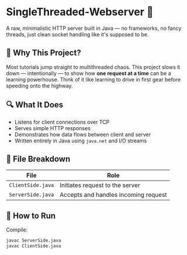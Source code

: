 # SingleThreaded-Webserver 🚦

A raw, minimalistic HTTP server built in Java — no frameworks, no fancy threads, just clean socket handling like it's supposed to be.

## 🧠 Why This Project?

Most tutorials jump straight to multithreaded chaos. This project slows it down — intentionally — to show how **one request at a time** can be a learning powerhouse. Think of it like learning to drive in first gear before speeding onto the highway.

## 🔍 What It Does

- Listens for client connections over TCP
- Serves simple HTTP responses
- Demonstrates how data flows between client and server
- Written entirely in Java using `java.net` and I/O streams

## 🧰 File Breakdown

| File            | Role                         |
|-----------------|------------------------------|
| `ClientSide.java` | Initiates request to the server |
| `ServerSide.java` | Accepts and handles incoming request |

## 🚀 How to Run

Compile:
```bash
javac ServerSide.java
javac ClientSide.java

